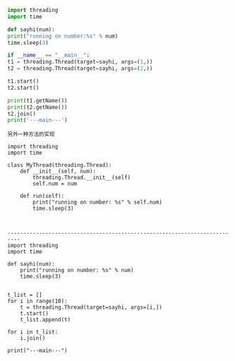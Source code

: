 ```python
import threading
import time

def sayhi(num):
print("running on number:%s" % num)
time.sleep(3)

if __name__ == "__main__":
t1 = threading.Thread(target=sayhi, args=(1,))
t2 = threading.Thread(target=sayhi, args=(2,))

t1.start()
t2.start()

print(t1.getName())
print(t2.getName())
t2.join()
print('---main---')
```


   	另外一种方法的实现

   	import threading
   	import time

   	class MyThread(threading.Thread):
   		def __init__(self, num):
   			threading.Thread.__init__(self)
   			self.num = num

   		def run(self):
   			print("running on number: %s" % self.num)
   			time.sleep(3)



	--------------------------------------------------------------------------
	import threading
	import time

	def sayhi(num):
		print("running on number: %s" % num)
		time.sleep(3)


	t_list = []
	for i in range(10):
		t = threading.Thread(target=sayhi, args=[i,])
		t.start()
		t_list.append(t)

	for i in t_list:
		i.join()
		
	print("---main---")



        
